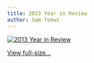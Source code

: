 ```yaml
---
title: 2013 Year in Review
author: Sam Toews
---
```


[![2013 Year in Review](/blog/2014-01-14-year-in-review/2013-year-in-review.png "2013 Year in Review")](https://hydra.agoragames.com/2013-year-in-review)

[View full-size...](https://hydra.agoragames.com/2013-year-in-review)

